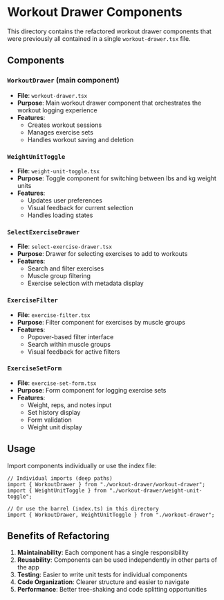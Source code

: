 # Workout Drawer Components

This directory contains the refactored workout drawer components that were previously all contained in a single `workout-drawer.tsx` file.

## Components

### `WorkoutDrawer` (main component)

- **File**: `workout-drawer.tsx`
- **Purpose**: Main workout drawer component that orchestrates the workout logging experience
- **Features**:
  - Creates workout sessions
  - Manages exercise sets
  - Handles workout saving and deletion

### `WeightUnitToggle`

- **File**: `weight-unit-toggle.tsx`
- **Purpose**: Toggle component for switching between lbs and kg weight units
- **Features**:
  - Updates user preferences
  - Visual feedback for current selection
  - Handles loading states

### `SelectExerciseDrawer`

- **File**: `select-exercise-drawer.tsx`
- **Purpose**: Drawer for selecting exercises to add to workouts
- **Features**:
  - Search and filter exercises
  - Muscle group filtering
  - Exercise selection with metadata display

### `ExerciseFilter`

- **File**: `exercise-filter.tsx`
- **Purpose**: Filter component for exercises by muscle groups
- **Features**:
  - Popover-based filter interface
  - Search within muscle groups
  - Visual feedback for active filters

### `ExerciseSetForm`

- **File**: `exercise-set-form.tsx`
- **Purpose**: Form component for logging exercise sets
- **Features**:
  - Weight, reps, and notes input
  - Set history display
  - Form validation
  - Weight unit display

## Usage

Import components individually or use the index file:

```tsx
// Individual imports (deep paths)
import { WorkoutDrawer } from "./workout-drawer/workout-drawer";
import { WeightUnitToggle } from "./workout-drawer/weight-unit-toggle";

// Or use the barrel (index.ts) in this directory
import { WorkoutDrawer, WeightUnitToggle } from "./workout-drawer";
```

## Benefits of Refactoring

1. **Maintainability**: Each component has a single responsibility
2. **Reusability**: Components can be used independently in other parts of the app
3. **Testing**: Easier to write unit tests for individual components
4. **Code Organization**: Clearer structure and easier to navigate
5. **Performance**: Better tree-shaking and code splitting opportunities
